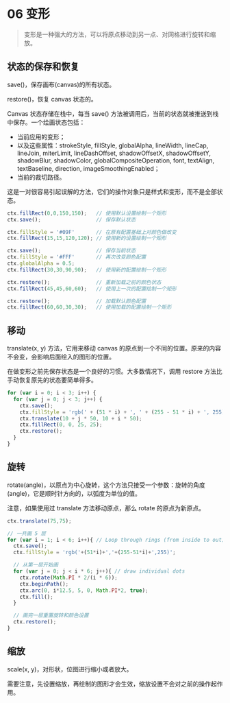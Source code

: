 # 06 变形

> 变形是一种强大的方法，可以将原点移动到另一点、对网格进行旋转和缩放。

## 状态的保存和恢复

save()，保存画布(canvas)的所有状态。

restore()，恢复 canvas 状态的。

Canvas 状态存储在栈中，每当 save() 方法被调用后，当前的状态就被推送到栈中保存。一个绘画状态包括：

- 当前应用的变形；
- 以及这些属性：strokeStyle, fillStyle, globalAlpha, lineWidth, lineCap, lineJoin, miterLimit, lineDashOffset, shadowOffsetX, shadowOffsetY, shadowBlur, shadowColor, globalCompositeOperation, font, textAlign, textBaseline, direction, imageSmoothingEnabled；
- 当前的裁切路径。

这是一对很容易引起误解的方法，它们的操作对象只是样式和变形，而不是全部状态。

```js
ctx.fillRect(0,0,150,150);   // 使用默认设置绘制一个矩形
ctx.save();                  // 保存默认状态

ctx.fillStyle = '#09F'       // 在原有配置基础上对颜色做改变
ctx.fillRect(15,15,120,120); // 使用新的设置绘制一个矩形

ctx.save();                  // 保存当前状态
ctx.fillStyle = '#FFF'       // 再次改变颜色配置
ctx.globalAlpha = 0.5;
ctx.fillRect(30,30,90,90);   // 使用新的配置绘制一个矩形

ctx.restore();               // 重新加载之前的颜色状态
ctx.fillRect(45,45,60,60);   // 使用上一次的配置绘制一个矩形

ctx.restore();               // 加载默认颜色配置
ctx.fillRect(60,60,30,30);   // 使用加载的配置绘制一个矩形
```

## 移动

translate(x, y) 方法，它用来移动 canvas 的原点到一个不同的位置。原来的内容不会变，会影响后面绘入的图形的位置。

在做变形之前先保存状态是一个良好的习惯。大多数情况下，调用 restore 方法比手动恢复原先的状态要简单得多。

```js
for (var i = 0; i < 3; i++) {
  for (var j = 0; j < 3; j++) {
    ctx.save();
    ctx.fillStyle = 'rgb(' + (51 * i) + ', ' + (255 - 51 * i) + ', 255)';
    ctx.translate(10 + j * 50, 10 + i * 50);
    ctx.fillRect(0, 0, 25, 25);
    ctx.restore();
  }
}
```

## 旋转

rotate(angle)，以原点为中心旋转，这个方法只接受一个参数：旋转的角度(angle)，它是顺时针方向的，以弧度为单位的值。

注意，如果使用过 translate 方法移动原点，那么 rotate 的原点为新原点。

```js
ctx.translate(75,75);

// 一共画 5 层
for (var i = 1; i < 6; i++){ // Loop through rings (from inside to out)
  ctx.save();
  ctx.fillStyle = 'rgb('+(51*i)+','+(255-51*i)+',255)';

  // 从第一层开始画
  for (var j = 0; j < i * 6; j++){ // draw individual dots
    ctx.rotate(Math.PI * 2/(i * 6));
    ctx.beginPath();
    ctx.arc(0, i*12.5, 5, 0, Math.PI*2, true);
    ctx.fill();
  }

  // 画完一层重置旋转和颜色设置
  ctx.restore();
}
```

## 缩放

scale(x, y)，对形状，位图进行缩小或者放大。

需要注意，先设置缩放，再绘制的图形才会生效，缩放设置不会对之前的操作起作用。

